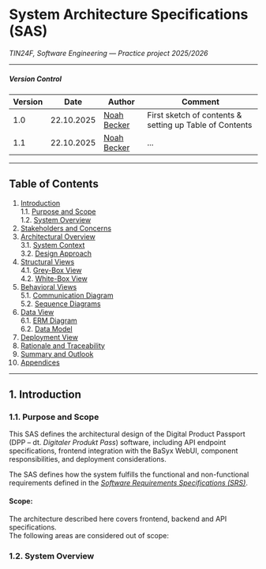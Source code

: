 # **System Architecture Specifications (SAS)**
*TIN24F, Software Engineering &mdash; Practice project 2025/2026*

---

##### Version Control

| **Version** | **Date**   | **Author**                                     | **Comment**                         |
|-------------|------------|------------------------------------------------|-------------------------------------|
| 1.0         | 22.10.2025 | [Noah Becker](https://github.com/noahdbecker)  | First sketch of contents & setting up Table of Contents  |
| 1.1         | 22.10.2025 | [Noah Becker](https://github.com/noahdbecker)  | ...  |

---

## Table of Contents
1. [Introduction](#1-introduction)  
    1.1. [Purpose and Scope](#11-purpose-and-scope)  
    1.2. [System Overview](#12-system-overview)  
2. [Stakeholders and Concerns]()  
3. [Architectural Overview]()  
    3.1. [System Context]()  
    3.2. [Design Approach]()  
4. [Structural Views]()  
    4.1. [Grey-Box View]()  
    4.2. [White-Box View]()  
5. [Behavioral Views]()  
    5.1. [Communication Diagram]()  
    5.2. [Sequence Diagrams]()  
6. [Data View]()  
    6.1. [ERM Diagram]()  
    6.2. [Data Model]()  
7. [Deployment View]()  
8. [Rationale and Traceability]()  
9. [Summary and Outlook]()  
10. [Appendices]()  

---

## 1. Introduction

### 1.1. Purpose and Scope

This SAS defines the architectural design of the Digital Product Passport (DPP  &ndash; dt. *Digitaler Produkt Pass*) software, including API endpoint specifications, frontend integration with the BaSyx WebUI, component responsibilities, and deployment considerations.

The SAS defines how the system fulfills the functional and non-functional requirements defined in the *[Software Requirements Specifications (SRS)]()*.

#### **Scope:**  

The architecture described here covers frontend, backend and API specifications.  
The following areas are considered out of scope:

### 1.2. System Overview
